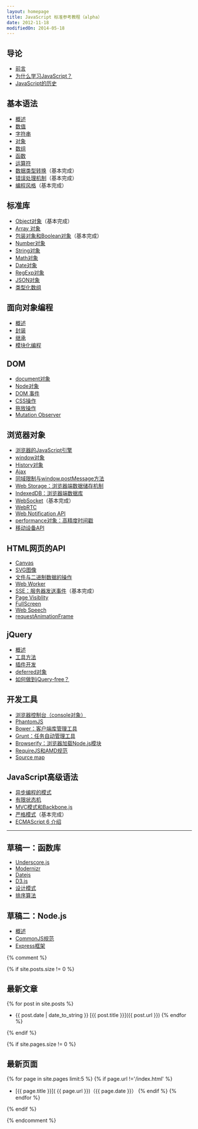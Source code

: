```yaml
---
layout: homepage
title: JavaScript 标准参考教程（alpha）
date: 2012-11-18
modifiedOn: 2014-05-18
---
```

	
<h2 id="introduction">导论</h2>

- [前言](introduction/preface.html)
- [为什么学习JavaScript？](introduction/why.html)
- [JavaScript的历史](introduction/history.html)

<h2 id="grammar">基本语法</h2>

- [概述](grammar/basic.html)
- [数值](grammar/number.html)
- [字符串](grammar/string.html)
- [对象](grammar/object.html)
- [数组](grammar/array.html)
- [函数](grammar/function.html)
- [运算符](grammar/operator.html)		
- [数据类型转换](grammar/conversion.html)（基本完成）
- [错误处理机制](grammar/error.html)（基本完成）
- [编程风格](grammar/style.html)（基本完成）

<h2 id="stdlib">标准库</h2>

- [Object对象](stdlib/object.html)（基本完成）
- [Array 对象](stdlib/array.html)
- [包装对象和Boolean对象](stdlib/wrapper.html)（基本完成）
- [Number对象](stdlib/number.html)
- [String对象](stdlib/string.html)
- [Math对象](stdlib/math.html)
- [Date对象](stdlib/date.html)
- [RegExp对象](stdlib/regexp.html)
- [JSON对象](stdlib/json.html)
- [类型化数组](stdlib/arraybuffer.html)

<h2 id="oop">面向对象编程</h2>

- [概述](oop/basic.html)
- [封装](oop/encapsulation.html)
- [继承](oop/inheritance.html)
- [模块化编程](oop/module.html)

<h2 id="dom">DOM</h2>

- [document对象](dom/document.html)
- [Node对象](dom/node.html)
- [DOM 事件](dom/event.html)
- [CSS操作](dom/css.html)
- [拖放操作](dom/dragndrop.html)
- [Mutation Observer](dom/mutationobserver.html)

<h2 id="bom">浏览器对象</h2>

- [浏览器的JavaScript引擎](bom/engine.html)
- [window对象](bom/window.html)
- [History对象](bom/history.html)
- [Ajax](bom/ajax.html)
- [同域限制与window.postMessage方法](bom/windowpostmessage.html)
- [Web Storage：浏览器端数据储存机制](bom/webstorage.html)
- [IndexedDB：浏览器端数据库](bom/indexeddb.html)
- [WebSocket](bom/websocket.html)（基本完成）
- [WebRTC](bom/webrtc.html)
- [Web Notification API](bom/notification.html)
- [performance对象：高精度时间戳](bom/performance.html)
- [移动设备API](bom/mobile.html)
		
<h2 id="htmlapi">HTML网页的API</h2>

- [Canvas](htmlapi/canvas.html)
- [SVG图像](htmlapi/svg.html)
- [文件与二进制数据的操作](htmlapi/file.html)
- [Web Worker](htmlapi/webworker.html)
- [SSE：服务器发送事件](htmlapi/eventsource.html)（基本完成）
- [Page Visiblity](htmlapi/pagevisibility.html)
- [FullScreen](htmlapi/fullscreen.html)
- [Web Speech](htmlapi/webspeech.html)
- [requestAnimationFrame](htmlapi/requestanimationframe.html)

<h2 id="jquery">jQuery</h2>

- [概述](jquery/basic.html)
- [工具方法](jquery/utility.html)
- [插件开发](jquery/plugin.html)
- [deferred对象](jquery/deferred.html)
- [如何做到jQuery-free？](jquery/jquery-free.html)

<h2 id="tool">开发工具</h2>

- [浏览器控制台（console对象）](tool/console.html)
- [PhantomJS](tool/phantomjs.html)
- [Bower：客户端库管理工具](tool/bower.html)
- [Grunt：任务自动管理工具](tool/grunt.html)
- [Browserify：浏览器加载Node.js模块](tool/browserify.html)
- [RequireJS和AMD规范](tool/requirejs.html)
- [Source map](tool/sourcemap.html)

<h2 id="advanced">JavaScript高级语法</h2>

- [异步编程的模式](advanced/asynchronous.html)
- [有限状态机](advanced/fsm.html)
- [MVC模式和Backbone.js](advanced/backbonejs.html)
- [严格模式](advanced/strict.html)（基本完成）
- [ECMAScript 6 介绍](advanced/ecmascript6.html)
		
<hr></hr>

<h2 id="library">草稿一：函数库</h2>

- [Underscore.js](library/underscore.html)
- [Modernizr](library/modernizr.html)
- [Datejs](library/datejs.html)
- [D3.js](library/d3.html)
- [设计模式](library/designpattern.html)
- [排序算法](library/sorting.html)

<h2 id="nodejs">草稿二：Node.js</h2>

- [概述](nodejs/basic.html)
- [CommonJS规范](nodejs/commonjs.html)
- [Express框架](nodejs/express.html)

{% comment %}

{% if site.posts.size != 0 %}

## 最新文章

{% for post in site.posts %}
* {{ post.date | date_to_string }} [{{ post.title }}]({{ post.url }})
{% endfor %}

{% endif %}

{% if site.pages.size != 0 %}

## 最新页面

{% for page in site.pages limit:5 %}
{% if page.url !='/index.html' %}
* [{{ page.title }}]( {{ page.url }})（{{ page.date }}）
{% endif %}
{% endfor %}

{% endif %}

{% endcomment %}
